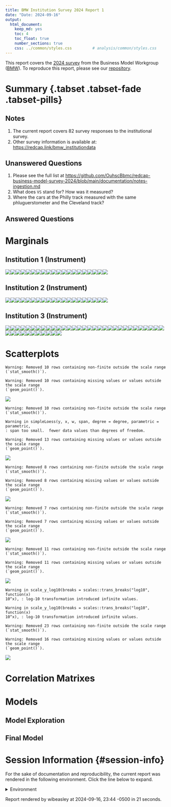 ```yaml
---
title: BMW Institution Survey 2024 Report 1
date: "Date: 2024-09-16"
output:
  html_document:
    keep_md: yes
    toc: 4
    toc_float: true
    number_sections: true
    css: ../common/styles.css         # analysis/common/styles.css
---
```


This report covers the [2024 survey](https://redcap.vumc.org/community/post.php?id=232648)
from the Business Model Workgroup ([BMW](https://redcap.vumc.org/community/index.php?topic=200834)).
To reproduce this report, please see our
[repository](https://github.com/OuhscBbmc/redcap-business-model-survey-2024).


<!--  Set the working directory to the repository's base directory; this assumes the report is nested inside of two directories.-->


<!-- Set the report-wide options, and point to the external code file. -->


<!-- Load 'sourced' R files.  Suppress the output when loading sources. -->


<!-- Load packages, or at least verify they're available on the local machine.  Suppress the output when loading packages. -->


<!-- Load any global functions and variables declared in the R file.  Suppress the output. -->


<!-- Declare any global functions specific to a Rmd output.  Suppress the output. -->


<!-- Load the datasets.   -->


<!-- Tweak the datasets.   -->


Summary {.tabset .tabset-fade .tabset-pills}
===========================================================================

Notes
---------------------------------------------------------------------------

1.  The current report covers 82 survey responses to the institutional survey.
1.  Other survey information is available at:
<https://redcap.link/bmw_institutiondata>

Unanswered Questions
---------------------------------------------------------------------------

1. Please see the full list at <https://github.com/OuhscBbmc/redcap-business-model-survey-2024/blob/main/documentation/notes-ingestion.md>
1. What does `VS` stand for?  How was it measured?
1. Where the cars at the Philly track measured with the same phluguerstometer and the Cleveland track?


Answered Questions
---------------------------------------------------------------------------


Marginals
===========================================================================

Institution 1 (Instrument)
---------------------------------------------------------------------------

![](figure-png/marginals-inst1-1.png)<!-- -->![](figure-png/marginals-inst1-2.png)<!-- -->![](figure-png/marginals-inst1-3.png)<!-- -->![](figure-png/marginals-inst1-4.png)<!-- -->![](figure-png/marginals-inst1-5.png)<!-- -->![](figure-png/marginals-inst1-6.png)<!-- -->![](figure-png/marginals-inst1-7.png)<!-- -->![](figure-png/marginals-inst1-8.png)<!-- -->![](figure-png/marginals-inst1-9.png)<!-- -->![](figure-png/marginals-inst1-10.png)<!-- -->![](figure-png/marginals-inst1-11.png)<!-- -->![](figure-png/marginals-inst1-12.png)<!-- -->![](figure-png/marginals-inst1-13.png)<!-- -->![](figure-png/marginals-inst1-14.png)<!-- -->![](figure-png/marginals-inst1-15.png)<!-- -->![](figure-png/marginals-inst1-16.png)<!-- -->![](figure-png/marginals-inst1-17.png)<!-- -->![](figure-png/marginals-inst1-18.png)<!-- -->![](figure-png/marginals-inst1-19.png)<!-- -->![](figure-png/marginals-inst1-20.png)<!-- -->

Institution 2 (Instrument)
---------------------------------------------------------------------------

![](figure-png/marginals-inst2-1.png)<!-- -->![](figure-png/marginals-inst2-2.png)<!-- -->![](figure-png/marginals-inst2-3.png)<!-- -->![](figure-png/marginals-inst2-4.png)<!-- -->![](figure-png/marginals-inst2-5.png)<!-- -->![](figure-png/marginals-inst2-6.png)<!-- -->![](figure-png/marginals-inst2-7.png)<!-- -->![](figure-png/marginals-inst2-8.png)<!-- -->![](figure-png/marginals-inst2-9.png)<!-- -->![](figure-png/marginals-inst2-10.png)<!-- -->![](figure-png/marginals-inst2-11.png)<!-- -->![](figure-png/marginals-inst2-12.png)<!-- -->![](figure-png/marginals-inst2-13.png)<!-- -->![](figure-png/marginals-inst2-14.png)<!-- -->![](figure-png/marginals-inst2-15.png)<!-- -->![](figure-png/marginals-inst2-16.png)<!-- -->![](figure-png/marginals-inst2-17.png)<!-- -->![](figure-png/marginals-inst2-18.png)<!-- -->![](figure-png/marginals-inst2-19.png)<!-- -->![](figure-png/marginals-inst2-20.png)<!-- -->

Institution 3 (Instrument)
---------------------------------------------------------------------------

![](figure-png/marginals-inst3-1.png)<!-- -->![](figure-png/marginals-inst3-2.png)<!-- -->![](figure-png/marginals-inst3-3.png)<!-- -->![](figure-png/marginals-inst3-4.png)<!-- -->![](figure-png/marginals-inst3-5.png)<!-- -->![](figure-png/marginals-inst3-6.png)<!-- -->![](figure-png/marginals-inst3-7.png)<!-- -->![](figure-png/marginals-inst3-8.png)<!-- -->![](figure-png/marginals-inst3-9.png)<!-- -->![](figure-png/marginals-inst3-10.png)<!-- -->![](figure-png/marginals-inst3-11.png)<!-- -->![](figure-png/marginals-inst3-12.png)<!-- -->![](figure-png/marginals-inst3-13.png)<!-- -->![](figure-png/marginals-inst3-14.png)<!-- -->![](figure-png/marginals-inst3-15.png)<!-- -->![](figure-png/marginals-inst3-16.png)<!-- -->![](figure-png/marginals-inst3-17.png)<!-- -->![](figure-png/marginals-inst3-18.png)<!-- -->![](figure-png/marginals-inst3-19.png)<!-- -->![](figure-png/marginals-inst3-20.png)<!-- -->![](figure-png/marginals-inst3-21.png)<!-- -->![](figure-png/marginals-inst3-22.png)<!-- -->![](figure-png/marginals-inst3-23.png)<!-- -->![](figure-png/marginals-inst3-24.png)<!-- -->![](figure-png/marginals-inst3-25.png)<!-- -->![](figure-png/marginals-inst3-26.png)<!-- -->![](figure-png/marginals-inst3-27.png)<!-- -->![](figure-png/marginals-inst3-28.png)<!-- -->![](figure-png/marginals-inst3-29.png)<!-- -->![](figure-png/marginals-inst3-30.png)<!-- -->![](figure-png/marginals-inst3-31.png)<!-- -->![](figure-png/marginals-inst3-32.png)<!-- -->![](figure-png/marginals-inst3-33.png)<!-- -->![](figure-png/marginals-inst3-34.png)<!-- -->![](figure-png/marginals-inst3-35.png)<!-- -->![](figure-png/marginals-inst3-36.png)<!-- -->![](figure-png/marginals-inst3-37.png)<!-- -->![](figure-png/marginals-inst3-38.png)<!-- -->![](figure-png/marginals-inst3-39.png)<!-- -->![](figure-png/marginals-inst3-40.png)<!-- -->![](figure-png/marginals-inst3-41.png)<!-- -->![](figure-png/marginals-inst3-42.png)<!-- -->


Scatterplots
===========================================================================


```
Warning: Removed 10 rows containing non-finite outside the scale range
(`stat_smooth()`).
```

```
Warning: Removed 10 rows containing missing values or values outside the scale range
(`geom_point()`).
```

![](figure-png/scatterplots-1.png)<!-- -->

```
Warning: Removed 10 rows containing non-finite outside the scale range
(`stat_smooth()`).
```

```
Warning in simpleLoess(y, x, w, span, degree = degree, parametric = parametric,
: span too small.  fewer data values than degrees of freedom.
```

```
Warning: Removed 13 rows containing missing values or values outside the scale range
(`geom_point()`).
```

![](figure-png/scatterplots-2.png)<!-- -->

```
Warning: Removed 8 rows containing non-finite outside the scale range
(`stat_smooth()`).
```

```
Warning: Removed 8 rows containing missing values or values outside the scale range
(`geom_point()`).
```

![](figure-png/scatterplots-3.png)<!-- -->

```
Warning: Removed 7 rows containing non-finite outside the scale range
(`stat_smooth()`).
```

```
Warning: Removed 7 rows containing missing values or values outside the scale range
(`geom_point()`).
```

![](figure-png/scatterplots-4.png)<!-- -->

```
Warning: Removed 11 rows containing non-finite outside the scale range
(`stat_smooth()`).
```

```
Warning: Removed 11 rows containing missing values or values outside the scale range
(`geom_point()`).
```

![](figure-png/scatterplots-5.png)<!-- -->

```
Warning in scale_y_log10(breaks = scales::trans_breaks("log10", function(x)
10^x), : log-10 transformation introduced infinite values.
```

```
Warning in scale_y_log10(breaks = scales::trans_breaks("log10", function(x)
10^x), : log-10 transformation introduced infinite values.
```

```
Warning: Removed 23 rows containing non-finite outside the scale range
(`stat_smooth()`).
```

```
Warning: Removed 16 rows containing missing values or values outside the scale range
(`geom_point()`).
```

![](figure-png/scatterplots-6.png)<!-- -->


Correlation Matrixes
===========================================================================




Models
===========================================================================

Model Exploration
---------------------------------------------------------------------------



Final Model
---------------------------------------------------------------------------





Session Information {#session-info}
===========================================================================

For the sake of documentation and reproducibility, the current report was rendered in the following environment.  Click the line below to expand.

<details>
  <summary>Environment <span class="glyphicon glyphicon-plus-sign"></span></summary>

```
─ Session info ───────────────────────────────────────────────────────────────
 setting  value
 version  R version 4.4.1 (2024-06-14)
 os       Ubuntu 24.04.1 LTS
 system   x86_64, linux-gnu
 ui       RStudio
 language (EN)
 collate  en_US.UTF-8
 ctype    en_US.UTF-8
 tz       America/Chicago
 date     2024-09-16
 rstudio  2024.04.2+764 Chocolate Cosmos (desktop)
 pandoc   3.1.11 @ /usr/lib/rstudio/resources/app/bin/quarto/bin/tools/x86_64/ (via rmarkdown)

─ Packages ───────────────────────────────────────────────────────────────────
 package         * version    date (UTC) lib source
 archive           1.1.9      2024-09-12 [1] CRAN (R 4.4.1)
 arrow             17.0.0.1   2024-08-21 [1] CRAN (R 4.4.1)
 assertthat        0.2.1      2019-03-21 [1] CRAN (R 4.4.0)
 backports         1.5.0      2024-05-23 [1] CRAN (R 4.4.0)
 base            * 4.4.1      2024-06-17 [4] local
 bit               4.0.5      2022-11-15 [1] CRAN (R 4.4.0)
 bit64             4.0.5      2020-08-30 [1] CRAN (R 4.4.0)
 bslib             0.8.0      2024-07-29 [1] CRAN (R 4.4.1)
 cachem            1.1.0      2024-05-16 [1] CRAN (R 4.4.0)
 checkmate         2.3.2      2024-07-29 [1] CRAN (R 4.4.1)
 cli               3.6.3      2024-06-21 [1] CRAN (R 4.4.1)
 colorspace        2.1-1      2024-07-26 [1] CRAN (R 4.4.1)
 compiler          4.4.1      2024-06-17 [4] local
 config            0.3.2      2023-08-30 [1] CRAN (R 4.4.0)
 crayon            1.5.3      2024-06-20 [1] CRAN (R 4.4.1)
 datasets        * 4.4.1      2024-06-17 [4] local
 digest            0.6.37     2024-08-19 [1] CRAN (R 4.4.1)
 dplyr             1.1.4      2023-11-17 [1] CRAN (R 4.4.0)
 evaluate          0.24.0     2024-06-10 [1] CRAN (R 4.4.1)
 fansi             1.0.6      2023-12-08 [1] CRAN (R 4.4.0)
 farver            2.1.2      2024-05-13 [1] CRAN (R 4.4.0)
 fastmap           1.2.0      2024-05-15 [1] CRAN (R 4.4.0)
 forcats           1.0.0      2023-01-29 [1] CRAN (R 4.4.0)
 generics          0.1.3      2022-07-05 [1] CRAN (R 4.4.0)
 ggplot2         * 3.5.1      2024-04-23 [1] CRAN (R 4.4.0)
 glue              1.7.0      2024-01-09 [1] CRAN (R 4.4.0)
 graphics        * 4.4.1      2024-06-17 [4] local
 grDevices       * 4.4.1      2024-06-17 [4] local
 grid              4.4.1      2024-06-17 [4] local
 gtable            0.3.5      2024-04-22 [1] CRAN (R 4.4.0)
 highr             0.11       2024-05-26 [1] CRAN (R 4.4.0)
 hms               1.1.3      2023-03-21 [1] CRAN (R 4.4.0)
 htmltools         0.5.8.1    2024-04-04 [1] CRAN (R 4.4.0)
 jquerylib         0.1.4      2021-04-26 [1] CRAN (R 4.4.0)
 jsonlite          1.8.8      2023-12-04 [1] CRAN (R 4.4.0)
 knitr           * 1.48       2024-07-07 [1] CRAN (R 4.4.1)
 labeling          0.4.3      2023-08-29 [1] CRAN (R 4.4.0)
 lattice           0.22-6     2024-03-20 [1] CRAN (R 4.4.0)
 lifecycle         1.0.4      2023-11-07 [1] CRAN (R 4.4.0)
 lubridate         1.9.3      2023-09-27 [1] CRAN (R 4.4.0)
 magrittr          2.0.3      2022-03-30 [1] CRAN (R 4.4.0)
 Matrix            1.7-0      2024-04-26 [4] CRAN (R 4.4.0)
 methods         * 4.4.1      2024-06-17 [4] local
 mgcv              1.9-1      2023-12-21 [1] CRAN (R 4.4.0)
 munsell           0.5.1      2024-04-01 [1] CRAN (R 4.4.0)
 nlme              3.1-165    2024-06-06 [4] CRAN (R 4.4.0)
 OuhscMunge        1.0.0.9000 2024-06-03 [1] Github (OuhscBbmc/OuhscMunge@bb2b989)
 parallel          4.4.1      2024-06-17 [4] local
 pillar            1.9.0      2023-03-22 [1] CRAN (R 4.4.0)
 pkgconfig         2.0.3      2019-09-22 [1] CRAN (R 4.4.0)
 png               0.1-8      2022-11-29 [1] CRAN (R 4.4.0)
 purrr             1.0.2      2023-08-10 [1] CRAN (R 4.4.0)
 R6                2.5.1      2021-08-19 [1] CRAN (R 4.4.0)
 RColorBrewer      1.1-3      2022-04-03 [1] CRAN (R 4.4.0)
 Rcpp              1.0.13     2024-07-17 [1] CRAN (R 4.4.1)
 readr             2.1.5      2024-01-10 [1] CRAN (R 4.4.0)
 REDCapR           1.2.0      2024-09-09 [1] CRAN (R 4.4.1)
 rematch2          2.1.2      2020-05-01 [1] CRAN (R 4.4.0)
 reticulate        1.39.0     2024-09-05 [1] CRAN (R 4.4.1)
 rlang             1.1.4      2024-06-04 [1] CRAN (R 4.4.0)
 rmarkdown         2.28       2024-08-17 [1] CRAN (R 4.4.1)
 rstudioapi        0.16.0     2024-03-24 [1] CRAN (R 4.4.0)
 sass              0.4.9      2024-03-15 [1] CRAN (R 4.4.0)
 scales            1.3.0      2023-11-28 [1] CRAN (R 4.4.0)
 sessioninfo       1.2.2      2021-12-06 [1] CRAN (R 4.4.0)
 splines           4.4.1      2024-06-17 [4] local
 stats           * 4.4.1      2024-06-17 [4] local
 stringi           1.8.4      2024-05-06 [1] CRAN (R 4.4.0)
 stringr           1.5.1      2023-11-14 [1] CRAN (R 4.4.0)
 TabularManifest   0.2.1      2024-06-03 [1] Github (Melinae/TabularManifest@2cfe1c1)
 tibble            3.2.1      2023-03-20 [1] CRAN (R 4.4.0)
 tidyr             1.3.1      2024-01-24 [1] CRAN (R 4.4.0)
 tidyselect        1.2.1      2024-03-11 [1] CRAN (R 4.4.0)
 timechange        0.3.0      2024-01-18 [1] CRAN (R 4.4.0)
 tools             4.4.1      2024-06-17 [4] local
 tzdb              0.4.0      2023-05-12 [1] CRAN (R 4.4.0)
 utf8              1.2.4      2023-10-22 [1] CRAN (R 4.4.0)
 utils           * 4.4.1      2024-06-17 [4] local
 vctrs             0.6.5      2023-12-01 [1] CRAN (R 4.4.0)
 vroom             1.6.5      2023-12-05 [1] CRAN (R 4.4.0)
 withr             3.0.1      2024-07-31 [1] CRAN (R 4.4.1)
 xfun              0.47       2024-08-17 [1] CRAN (R 4.4.1)
 yaml              2.3.10     2024-07-26 [1] CRAN (R 4.4.1)

 [1] /home/wibeasley/R/x86_64-pc-linux-gnu-library/4.4
 [2] /usr/local/lib/R/site-library
 [3] /usr/lib/R/site-library
 [4] /usr/lib/R/library

──────────────────────────────────────────────────────────────────────────────
```
</details>



Report rendered by wibeasley at 2024-09-16, 23:44 -0500 in 21 seconds.
